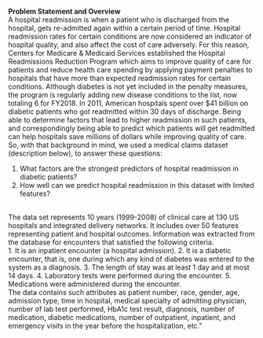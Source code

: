 **Problem Statement and Overview**
<br>
A hospital readmission is when a patient who is discharged from the hospital, gets re-admitted again within a certain period of time. Hospital readmission rates for certain conditions are now considered an indicator of hospital quality, and also affect the cost of care adversely. For this reason, Centers for Medicare & Medicaid Services established the Hospital Readmissions Reduction Program which aims to improve quality of care for patients and reduce health care spending by applying payment penalties to hospitals that have more than expected readmission rates for certain conditions. Although diabetes is not yet included in the penalty measures, the program is regularly adding new disease conditions to the list, now totaling 6 for FY2018. In 2011, American hospitals spent over $41 billion on diabetic patients who got readmitted within 30 days of discharge. Being able to determine factors that lead to higher readmission in such patients, and correspondingly being able to predict which patients will get readmitted can help hospitals save millions of dollars while improving quality of care. So, with that background in mind, we used a medical claims dataset (description below), to answer these questions:
<br>
1. What factors are the strongest predictors of hospital readmission in diabetic patients?
2. How well can we predict hospital readmission in this dataset with limited features?
<br>
The data set represents 10 years (1999-2008) of clinical care at 130 US hospitals and integrated delivery networks. It includes over 50 features representing patient and hospital outcomes. Information was extracted from the database for encounters that satisfied the following criteria.
<br>
1. It is an inpatient encounter (a hospital admission).
2. It is a diabetic encounter, that is, one during which any kind of diabetes was entered to the system as a diagnosis.
3. The length of stay was at least 1 day and at most 14 days.
4. Laboratory tests were performed during the encounter.
5. Medications were administered during the encounter.
<br>
The data contains such attributes as patient number, race, gender, age, admission type, time in hospital, medical specialty of admitting physician, number of lab test performed, HbA1c test result, diagnosis, number of medication, diabetic medications, number of outpatient, inpatient, and emergency visits in the year before the hospitalization, etc."

